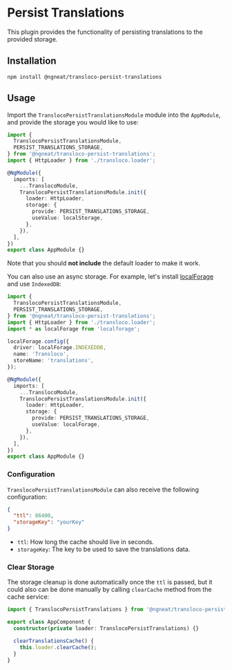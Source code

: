 # Persist Translations

This plugin provides the functionality of persisting translations to the provided storage.

## Installation

```
npm install @ngneat/transloco-persist-translations
```

## Usage

Import the `TranslocoPersistTranslationsModule` module into the `AppModule`, and provide the storage you would like to use:

```ts
import {
  TranslocoPersistTranslationsModule,
  PERSIST_TRANSLATIONS_STORAGE,
} from '@ngneat/transloco-persist-translations';
import { HttpLoader } from './transloco.loader';

@NgModule({
  imports: [
    ...TranslocoModule,
    TranslocoPersistTranslationsModule.init({
      loader: HttpLoader,
      storage: {
        provide: PERSIST_TRANSLATIONS_STORAGE,
        useValue: localStorage,
      },
    }),
  ],
})
export class AppModule {}
```

Note that you should **not include** the default loader to make it work.

You can also use an async storage. For example, let's install [localForage](https://github.com/localForage/localForage) and use `IndexedDB`:

```ts
import {
  TranslocoPersistTranslationsModule,
  PERSIST_TRANSLATIONS_STORAGE,
} from '@ngneat/transloco-persist-translations';
import { HttpLoader } from './transloco.loader';
import * as localForage from 'localforage';

localForage.config({
  driver: localForage.INDEXEDDB,
  name: 'Transloco',
  storeName: 'translations',
});

@NgModule({
  imports: [
    ...TranslocoModule,
    TranslocoPersistTranslationsModule.init({
      loader: HttpLoader,
      storage: {
        provide: PERSIST_TRANSLATIONS_STORAGE,
        useValue: localForage,
      },
    }),
  ],
})
export class AppModule {}
```

### Configuration

`TranslocoPersistTranslationsModule` can also receive the following configuration:

```json
{
  "ttl": 86400,
  "storageKey": "yourKey"
}
```

- `ttl`: How long the cache should live in seconds.
- `storageKey`: The key to be used to save the translations data.

### Clear Storage

The storage cleanup is done automatically once the `ttl` is passed, but it could also can be done manually by calling `clearCache` method from the cache service:

```ts
import { TranslocoPersistTranslations } from '@ngneat/transloco-persist-translations';

export class AppComponent {
  constructor(private loader: TranslocoPersistTranslations) {}

  clearTranslationsCache() {
    this.loader.clearCache();
  }
}
```
